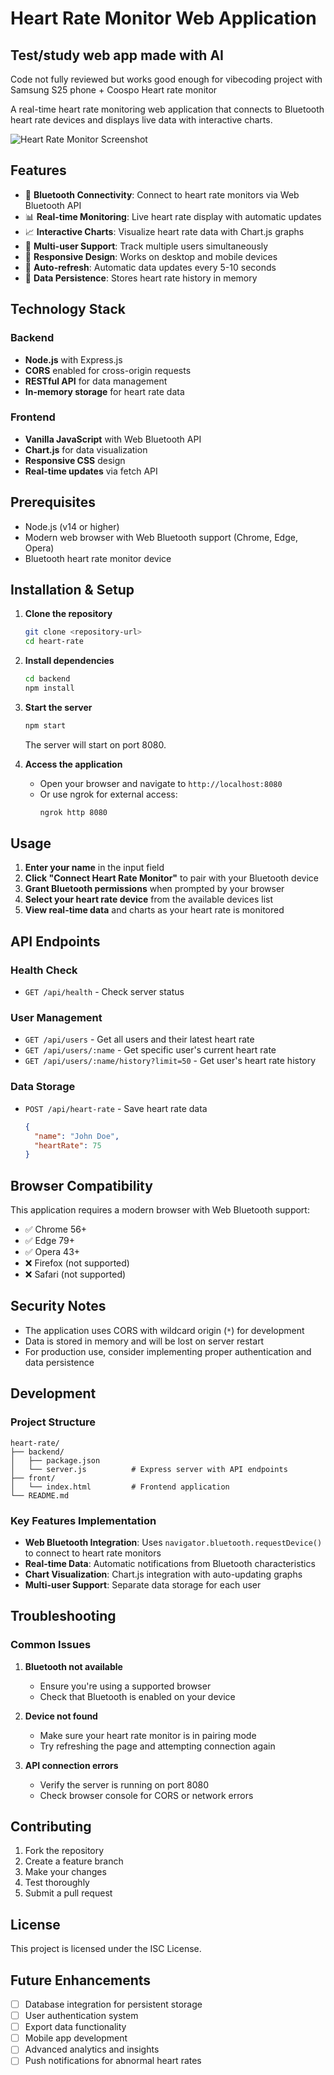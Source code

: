 # Heart Rate Monitor Web Application
## Test/study web app made with AI
Code not fully reviewed but works good enough for vibecoding project with Samsung S25 phone + Coospo Heart rate monitor

A real-time heart rate monitoring web application that connects to Bluetooth heart rate devices and displays live data with interactive charts.


![Heart Rate Monitor Screenshot](photo_2025-09-13_19-26-05.jpg)

## Features

- 🔗 **Bluetooth Connectivity**: Connect to heart rate monitors via Web Bluetooth API
- 📊 **Real-time Monitoring**: Live heart rate display with automatic updates
- 📈 **Interactive Charts**: Visualize heart rate data with Chart.js graphs
- 📱 **Multi-user Support**: Track multiple users simultaneously
- 📱 **Responsive Design**: Works on desktop and mobile devices
- 💾 **Auto-refresh**: Automatic data updates every 5-10 seconds
- 💾 **Data Persistence**: Stores heart rate history in memory

## Technology Stack

### Backend
- **Node.js** with Express.js
- **CORS** enabled for cross-origin requests
- **RESTful API** for data management
- **In-memory storage** for heart rate data

### Frontend
- **Vanilla JavaScript** with Web Bluetooth API
- **Chart.js** for data visualization
- **Responsive CSS** design
- **Real-time updates** via fetch API

## Prerequisites

- Node.js (v14 or higher)
- Modern web browser with Web Bluetooth support (Chrome, Edge, Opera)
- Bluetooth heart rate monitor device

## Installation & Setup

1. **Clone the repository**
   ```bash
   git clone <repository-url>
   cd heart-rate
   ```

2. **Install dependencies**
   ```bash
   cd backend
   npm install
   ```

3. **Start the server**
   ```bash
   npm start
   ```
   The server will start on port 8080.

4. **Access the application**
   - Open your browser and navigate to `http://localhost:8080`
   - Or use ngrok for external access:
     ```bash
     ngrok http 8080
     ```

## Usage

1. **Enter your name** in the input field
2. **Click "Connect Heart Rate Monitor"** to pair with your Bluetooth device
3. **Grant Bluetooth permissions** when prompted by your browser
4. **Select your heart rate device** from the available devices list
5. **View real-time data** and charts as your heart rate is monitored

## API Endpoints

### Health Check
- `GET /api/health` - Check server status

### User Management
- `GET /api/users` - Get all users and their latest heart rate
- `GET /api/users/:name` - Get specific user's current heart rate
- `GET /api/users/:name/history?limit=50` - Get user's heart rate history

### Data Storage
- `POST /api/heart-rate` - Save heart rate data
  ```json
  {
    "name": "John Doe",
    "heartRate": 75
  }
  ```

## Browser Compatibility

This application requires a modern browser with Web Bluetooth support:
- ✅ Chrome 56+
- ✅ Edge 79+
- ✅ Opera 43+
- ❌ Firefox (not supported)
- ❌ Safari (not supported)

## Security Notes

- The application uses CORS with wildcard origin (`*`) for development
- Data is stored in memory and will be lost on server restart
- For production use, consider implementing proper authentication and data persistence

## Development

### Project Structure

```
heart-rate/
├── backend/
│   ├── package.json
│   └── server.js          # Express server with API endpoints
├── front/
│   └── index.html         # Frontend application
└── README.md
```

### Key Features Implementation

- **Web Bluetooth Integration**: Uses `navigator.bluetooth.requestDevice()` to connect to heart rate monitors
- **Real-time Data**: Automatic notifications from Bluetooth characteristics
- **Chart Visualization**: Chart.js integration with auto-updating graphs
- **Multi-user Support**: Separate data storage for each user

## Troubleshooting

### Common Issues

1. **Bluetooth not available**
   - Ensure you're using a supported browser
   - Check that Bluetooth is enabled on your device

2. **Device not found**
   - Make sure your heart rate monitor is in pairing mode
   - Try refreshing the page and attempting connection again

3. **API connection errors**
   - Verify the server is running on port 8080
   - Check browser console for CORS or network errors

## Contributing

1. Fork the repository
2. Create a feature branch
3. Make your changes
4. Test thoroughly
5. Submit a pull request

## License

This project is licensed under the ISC License.

## Future Enhancements

- [ ] Database integration for persistent storage
- [ ] User authentication system
- [ ] Export data functionality
- [ ] Mobile app development
- [ ] Advanced analytics and insights
- [ ] Push notifications for abnormal heart rates
